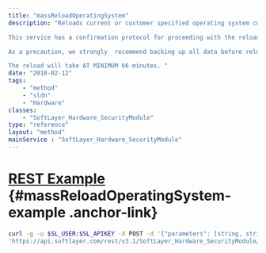 ```yaml
---
title: "massReloadOperatingSystem"
description: "Reloads current or customer specified operating system configuration. 

This service has a confirmation protocol for proceeding with the reload. To proceed with the reload without confirmation, simply pass in 'FORCE' as the token parameter. To proceed with the reload with confirmation, simply call the service with no parameter. A token string will be returned by this service. The token will remain active for 10 minutes. Use this token as the parameter to confirm that a reload is to be performed for the server. 

As a precaution, we strongly  recommend backing up all data before reloading the operating system. The reload will format the primary disk and will reconfigure the server to the current specifications on record. 

The reload will take AT MINIMUM 66 minutes. "
date: "2018-02-12"
tags:
    - "method"
    - "sldn"
    - "Hardware"
classes:
    - "SoftLayer_Hardware_SecurityModule"
type: "reference"
layout: "method"
mainService : "SoftLayer_Hardware_SecurityModule"
---
```


# [REST Example](#massReloadOperatingSystem-example) <a href="/article/rest/"><i class="fas fa-question"></i></a> {#massReloadOperatingSystem-example .anchor-link} 
```bash
curl -g -u $SL_USER:$SL_APIKEY -X POST -d '{"parameters": [string, string, SoftLayer_Container_Hardware_Server_Configuration]}' \
'https://api.softlayer.com/rest/v3.1/SoftLayer_Hardware_SecurityModule/massReloadOperatingSystem'
```
